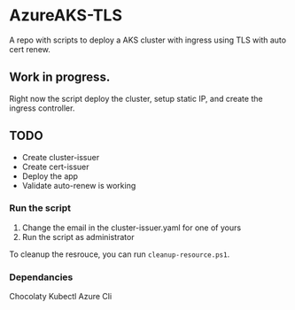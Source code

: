 # AzureAKS-TLS
A repo with scripts to deploy a AKS cluster with ingress using TLS with auto cert renew.

## Work in progress.

Right now the script deploy the cluster, setup static IP, and create the ingress controller. 

## TODO

- Create cluster-issuer
- Create cert-issuer
- Deploy the app
- Validate auto-renew is working

### Run the script

1. Change the email in the cluster-issuer.yaml for one of yours
2. Run the script as administrator

To cleanup the resrouce, you can run ```cleanup-resource.ps1```.

### Dependancies

Chocolaty
Kubectl
Azure Cli
